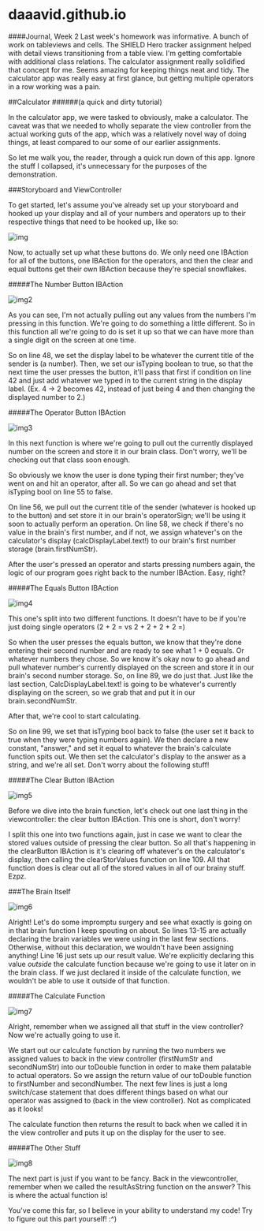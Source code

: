 # daaavid.github.io

####Journal, Week 2
Last week's homework was informative. A bunch of work on tableviews and cells. The SHIELD Hero tracker assignment helped with detail views transitioning from a table view. I'm getting comfortable with additional class relations. The calculator assignment really solidified that concept for me. Seems amazing for keeping things neat and tidy. The calculator app was really easy at first glance, but getting multiple operators in a row working was a pain.

##Calculator
######(a quick and dirty tutorial)



In the calculator app, we were tasked to obviously, make a calculator. The caveat was that we needed to wholly separate the view controller from the actual working guts of the app, which was a relatively novel way of doing things, at least compared to our some of our earlier assignments.

So let me walk you, the reader, through a quick run down of this app. Ignore the stuff I collapsed, it's unnecessary for the purposes of the demonstration.

###Storyboard and ViewController

To get started, let's assume you've already set up your storyboard and hooked up your display and all of your numbers and operators up to their respective things that need to be hooked up, like so:

![img](http://i.imgur.com/JjWK4BN.png)

Now, to actually set up what these buttons do. We only need one IBAction for all of the buttons, one IBAction for the operators, and then the clear and equal buttons get their own IBAction because they're special snowflakes.

#####The Number Button IBAction

![img2](http://i.imgur.com/Dfp2XNz.png)

As you can see, I'm not actually pulling out any values from the numbers I'm pressing in this function. We're going to do something a little different. So in this function all we're going to do is set it up so that we can have more than a single digit on the screen at one time. 

So on line 48, we set the display label to be whatever the current title of the sender is (a number). Then, we set our isTyping boolean to true, so that the next time the user presses the button, it'll pass that first if condition on line 42 and just add whatever we typed in to the current string in the display label. (Ex. 4 -> 2 becomes 42, instead of just being 4 and then changing the displayed number to 2.)

#####The Operator Button IBAction

![img3](http://i.imgur.com/0moaycn.png)

In this next function is where we're going to pull out the currently displayed number on the screen and store it in our brain class. Don't worry, we'll be checking out that class soon enough. 

So obviously we know the user is done typing their first number; they've went on and hit an operator, after all. So we can go ahead and set that isTyping bool on line 55 to false. 

On line 56, we pull out the current title of the sender (whatever is hooked up to the button) and set store it in our brain's operatorSign; we'll be using it soon to actually perform an operation. On line 58, we check if there's no value in the brain's first number, and if not, we assign whatever's on the calculator's display (calcDisplayLabel.text!) to our brain's first number storage (brain.firstNumStr).

After the user's pressed an operator and starts pressing numbers again, the logic of our program goes right back to the number IBAction. Easy, right?

#####The Equals Button IBAction

![img4](http://i.imgur.com/8VZF2Ps.png)

This one's split into two different functions. It doesn't have to be if you're just doing single operators (2 + 2 = vs 2 + 2 + 2 + 2 =)

So when the user presses the equals button, we know that they're done entering their second number and are ready to see what 1 + 0 equals. Or whatever numbers they chose. So we know it's okay now to go ahead and pull whatever number's currently displayed on the screen and store it in our brain's second number storage. So, on line 89, we do just that. Just like the last section, CalcDisplayLabel.text! is going to be whatever's currently displaying on the screen, so we grab that and put it in our brain.secondNumStr.

After that, we're cool to start calculating. 

So on line 99, we set that isTyping bool back to false (the user set it back to true when they were typing numbers again). We then declare a new constant, "answer," and set it equal to whatever the brain's calculate function spits out. We then set the calculator's display to the answer as a string, and we're all set. Don't worry about the following stuff!

#####The Clear Button IBAction

![img5](http://i.imgur.com/Rdy7GQH.png)

Before we dive into the brain function, let's check out one last thing in the viewcontroller: the clear button IBAction. This one is short, don't worry!

I split this one into two functions again, just in case we want to clear the stored values outside of pressing the clear button. So all that's happening in the clearButton IBAction is it's clearing off whatever's on the calculator's display, then calling the clearStorValues function on line 109. All that function does is clear out all of the stored values in all of our brainy stuff. Ezpz.

###The Brain Itself

![img6](http://i.imgur.com/G0nRlWd.png)

Alright! Let's do some impromptu surgery and see what exactly is going on in that brain function I keep spouting on about. So lines 13-15 are actually declaring the brain variables we were using in the last few sections. Otherwise, without this declaration, we wouldn't have been assigning anything! Line 16 just sets up our result value. We're explicitly declaring this value _outside_ the calculate function because we're going to use it later on in the brain class. If we just declared it inside of the calculate function, we wouldn't be able to use it outside of that function.

#####The Calculate Function

![img7](http://i.imgur.com/MzNoJjp.png)

Alright, remember when we assigned all that stuff in the view controller? Now we're actually going to use it. 

We start out our calculate function by running the two numbers we assigned values to back in the view controller (firstNumStr and secondNumStr) into our toDouble function in order to make them palatable to actual operators. So we assign the return value of our toDouble function to firstNumber and secondNumber. The next few lines is just a long switch/case statement that does different things based on what our operator was assigned to (back in the view controller).  Not as complicated as it looks!

The calculate function then returns the result to back when we called it in the view controller and puts it up on the display for the user to see.


#####The Other Stuff

![img8](http://i.imgur.com/SlaibEb.png)

The next part is just if you want to be fancy. Back in the viewcontroller, remember when we called the resultAsString function on the answer? This is where the actual function is! 

You've come this far, so I believe in your ability to understand my code! Try to figure out this part yourself! :^)
